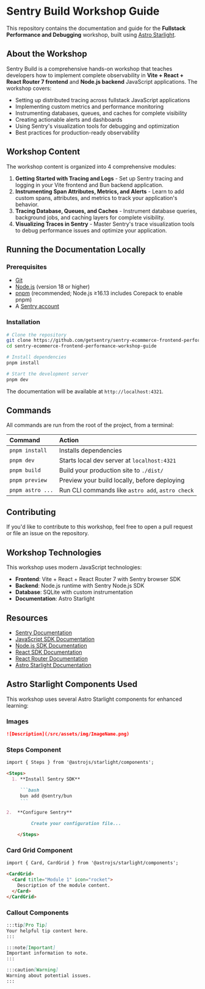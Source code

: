 # Sentry Build Workshop Guide

This repository contains the documentation and guide for the **Fullstack Performance and Debugging** workshop, built using [Astro Starlight](https://starlight.astro.build).

## About the Workshop

Sentry Build is a comprehensive hands-on workshop that teaches developers how to implement complete observability in **Vite + React + React Router 7 frontend** and **Node.js backend** JavaScript applications. The workshop covers:

- Setting up distributed tracing across fullstack JavaScript applications
- Implementing custom metrics and performance monitoring
- Instrumenting databases, queues, and caches for complete visibility
- Creating actionable alerts and dashboards
- Using Sentry's visualization tools for debugging and optimization
- Best practices for production-ready observability

## Workshop Content

The workshop content is organized into 4 comprehensive modules:

1. **Getting Started with Tracing and Logs** - Set up Sentry tracing and logging in your Vite frontend and Bun backend application.
2. **Instrumenting Span Attributes, Metrics, and Alerts** - Learn to add custom spans, attributes, and metrics to track your application's behavior.
3. **Tracing Database, Queues, and Caches** - Instrument database queries, background jobs, and caching layers for complete visibility.
4. **Visualizing Traces in Sentry** - Master Sentry's trace visualization tools to debug performance issues and optimize your application.

## Running the Documentation Locally

### Prerequisites

- [Git](https://git-scm.com/downloads)
- [Node.js](https://nodejs.org/) (version 18 or higher)
- [pnpm](https://pnpm.io/) (recommended; Node.js ≥16.13 includes Corepack to enable pnpm)
- A [Sentry account](https://sentry.io/signup/)

### Installation

```bash
# Clone the repository
git clone https://github.com/getsentry/sentry-ecommerce-frontend-performance-workshop-guide
cd sentry-ecommerce-frontend-performance-workshop-guide

# Install dependencies
pnpm install

# Start the development server
pnpm dev
```

The documentation will be available at `http://localhost:4321`.

## Commands

All commands are run from the root of the project, from a terminal:

| Command          | Action                                           |
| :--------------- | :----------------------------------------------- |
| `pnpm install`   | Installs dependencies                            |
| `pnpm dev`       | Starts local dev server at `localhost:4321`      |
| `pnpm build`     | Build your production site to `./dist/`          |
| `pnpm preview`   | Preview your build locally, before deploying     |
| `pnpm astro ...` | Run CLI commands like `astro add`, `astro check` |

## Contributing

If you'd like to contribute to this workshop, feel free to open a pull request or file an issue on the repository.

## Workshop Technologies

This workshop uses modern JavaScript technologies:

- **Frontend**: Vite + React + React Router 7 with Sentry browser SDK
- **Backend**: Node.js runtime with Sentry Node.js SDK
- **Database**: SQLite with custom instrumentation
- **Documentation**: Astro Starlight

## Resources

- [Sentry Documentation](https://docs.sentry.io/)
- [JavaScript SDK Documentation](https://docs.sentry.io/platforms/javascript/)
- [Node.js SDK Documentation](https://docs.sentry.io/platforms/javascript/guides/node/)
- [React SDK Documentation](https://docs.sentry.io/platforms/javascript/guides/react/)
- [React Router Documentation](https://reactrouter.com/)
- [Astro Starlight Documentation](https://starlight.astro.build/)

## Astro Starlight Components Used

This workshop uses several Astro Starlight components for enhanced learning:

### Images

```markdown
![Description](/src/assets/img/ImageName.png)
```

### Steps Component

````markdown
import { Steps } from '@astrojs/starlight/components';

<Steps>
  1. **Install Sentry SDK**

     ```bash
     bun add @sentry/bun
     ```

2.  **Configure Sentry**

         Create your configuration file...

    </Steps>
````

### Card Grid Component

```markdown
import { Card, CardGrid } from '@astrojs/starlight/components';

<CardGrid>
  <Card title="Module 1" icon="rocket">
    Description of the module content.
  </Card>
</CardGrid>
```

### Callout Components

```markdown
:::tip[Pro Tip]
Your helpful tip content here.
:::

:::note[Important]
Important information to note.
:::

:::caution[Warning]
Warning about potential issues.
:::
```

